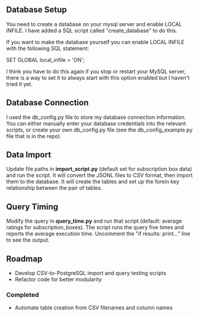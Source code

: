## Database Setup

You need to create a database on your mysql server and enable LOCAL INFILE. I have added a SQL script called "create_database" to do this. 

If you want to make the database yourself you can enable LOCAL INFILE with the following SQL statement:

SET GLOBAL local_infile = 'ON';

I think you have to do this again if you stop or restart your MySQL server, there is a way to set it to always start with this option enabled but I haven't tried it yet.

## Database Connection

I used the db_config.py file to store my database connection information. You can either manually enter your database credentials into the relevant scripts, or create your own db_config.py file (see the db_config_example.py file that is in the repo).

## Data Import

Update file paths in **import_script.py** (default set for subscription box data) and run the script. It will convert the JSONL files to CSV format, then import them to the database. It will create the tables and set up the forein key relationship between the pair of tables.

## Query Timing

Modify the query in **query_time.py** and run that script (default: average ratings for subscription_boxes). The script runs the query five times and reports the average execution time. Uncomment the "if results: print..." line to see the output.

## Roadmap

- Develop CSV-to-PostgreSQL import and query testing scripts
- Refactor code for better modularity

### Completed

- Automate table creation from CSV filenames and column names